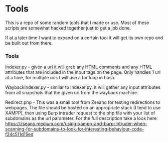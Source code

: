 # Tools

This is a repo of some random tools that I made or use. Most of these scripts are somewhat hacked together just to get a job done.

If at a later time I want to expand on a certain tool it will get its own repo and be built out from there.


### Tools

Indexer.py - given a url it will grab any HTML comments and any HTML attributes that are included in the input tags on the page. Only handles 1 url at a time, for multiple urls I will use a for loop in bash.

WaybackIndexer.py - similar to Indexer.py, it will gather any input attributes from all snapshots that the given url from the wayback machine.

Redirect.php - This was a small tool from Zseano for testing redirections to webpages. The file should be hosted on an appropriate stack (I tend to use XAMPP), then using Burp intruder request to the php file with your list of subdomains as the url parameter. For the full description take a look here: https://zseano.medium.com/using-xampp-and-burp-intruder-when-scanning-for-subdomains-to-look-for-interesting-behaviour-code-f24c511d15ed

